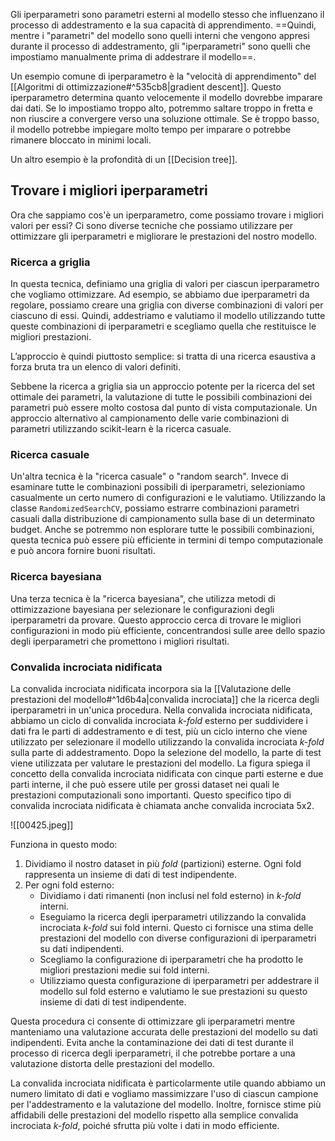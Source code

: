 
Gli iperparametri sono parametri esterni al modello stesso che influenzano il processo di addestramento e la sua capacità di apprendimento.
==Quindi, mentre i "parametri" del modello sono quelli interni che vengono appresi durante il processo di addestramento, gli "iperparametri" sono quelli che impostiamo manualmente prima di addestrare il modello==.

Un esempio comune di iperparametro è la "velocità di apprendimento" del [[Algoritmi di ottimizzazione#^535cb8|gradient descent]]. Questo iperparametro determina quanto velocemente il modello dovrebbe imparare dai dati. Se lo impostiamo troppo alto, potremmo saltare troppo in fretta e non riuscire a convergere verso una soluzione ottimale. Se è troppo basso, il modello potrebbe impiegare molto tempo per imparare o potrebbe rimanere bloccato in minimi locali.

Un altro esempio è la profondità di un [[Decision tree]].

## Trovare i migliori iperparametri

Ora che sappiamo cos'è un iperparametro, come possiamo trovare i migliori valori per essi? Ci sono diverse tecniche che possiamo utilizzare per ottimizzare gli iperparametri e migliorare le prestazioni del nostro modello.

### Ricerca a griglia

In questa tecnica, definiamo una griglia di valori per ciascun iperparametro che vogliamo ottimizzare. Ad esempio, se abbiamo due iperparametri da regolare, possiamo creare una griglia con diverse combinazioni di valori per ciascuno di essi. Quindi, addestriamo e valutiamo il modello utilizzando tutte queste combinazioni di iperparametri e scegliamo quella che restituisce le migliori prestazioni.

L’approccio è quindi piuttosto semplice: si tratta di una ricerca esaustiva a forza bruta tra un elenco di valori definiti.

Sebbene la ricerca a griglia sia un approccio potente per la ricerca del set ottimale dei parametri, la valutazione di tutte le possibili combinazioni dei parametri può essere molto costosa dal punto di vista computazionale. Un approccio alternativo al campionamento delle varie combinazioni di parametri utilizzando scikit-learn è la ricerca casuale.

### Ricerca casuale

Un'altra tecnica è la "ricerca casuale" o "random search". Invece di esaminare tutte le combinazioni possibili di iperparametri, selezioniamo casualmente un certo numero di configurazioni e le valutiamo.
Utilizzando la classe `RandomizedSearchCV`, possiamo estrarre combinazioni parametri casuali dalla distribuzione di campionamento sulla base di un determinato budget.
Anche se potremmo non esplorare tutte le possibili combinazioni, questa tecnica può essere più efficiente in termini di tempo computazionale e può ancora fornire buoni risultati.

### Ricerca bayesiana

Una terza tecnica è la "ricerca bayesiana", che utilizza metodi di ottimizzazione bayesiana per selezionare le configurazioni degli iperparametri da provare. Questo approccio cerca di trovare le migliori configurazioni in modo più efficiente, concentrandosi sulle aree dello spazio degli iperparametri che promettono i migliori risultati.

### Convalida incrociata nidificata

La convalida incrociata nidificata incorpora sia la [[Valutazione delle prestazioni del modello#^1d6b4a|convalida incrociata]] che la ricerca degli iperparametri in un'unica procedura.
Nella convalida incrociata nidificata, abbiamo un ciclo di convalida incrociata *k-fold* esterno per suddividere i dati fra le parti di addestramento e di test, più un ciclo interno che viene utilizzato per selezionare il modello utilizzando la convalida incrociata *k-fold* sulla parte di addestramento.
Dopo la selezione del modello, la parte di test viene utilizzata per valutare le prestazioni del modello. La figura spiega il concetto della convalida incrociata nidificata con cinque parti esterne e due parti interne, il che può essere utile per grossi dataset nei quali le prestazioni computazionali sono importanti. Questo specifico tipo di convalida incrociata nidificata è chiamata anche convalida incrociata 5x2.

![[00425.jpeg]]

Funziona in questo modo:

1. Dividiamo il nostro dataset in più *fold* (partizioni) esterne. Ogni fold rappresenta un insieme di dati di test indipendente.
2. Per ogni fold esterno:
    - Dividiamo i dati rimanenti (non inclusi nel fold esterno) in *k-fold* interni.
    - Eseguiamo la ricerca degli iperparametri utilizzando la convalida incrociata *k-fold* sui fold interni. Questo ci fornisce una stima delle prestazioni del modello con diverse configurazioni di iperparametri su dati indipendenti.
    - Scegliamo la configurazione di iperparametri che ha prodotto le migliori prestazioni medie sui fold interni.
    - Utilizziamo questa configurazione di iperparametri per addestrare il modello sul fold esterno e valutiamo le sue prestazioni su questo insieme di dati di test indipendente.

Questa procedura ci consente di ottimizzare gli iperparametri mentre manteniamo una valutazione accurata delle prestazioni del modello su dati indipendenti. Evita anche la contaminazione dei dati di test durante il processo di ricerca degli iperparametri, il che potrebbe portare a una valutazione distorta delle prestazioni del modello.

La convalida incrociata nidificata è particolarmente utile quando abbiamo un numero limitato di dati e vogliamo massimizzare l'uso di ciascun campione per l'addestramento e la valutazione del modello.
Inoltre, fornisce stime più affidabili delle prestazioni del modello rispetto alla semplice convalida incrociata *k-fold*, poiché sfrutta più volte i dati in modo efficiente.

